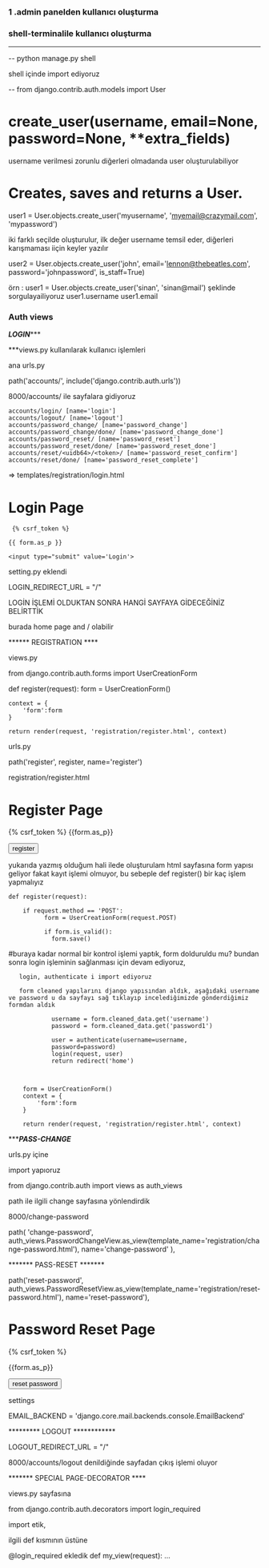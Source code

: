 ### 1 .admin panelden kullanıcı oluşturma

###  shell-terminalile kullanıcı oluşturma
  
  *** 
  -- python manage.py shell 

  shell içinde import ediyoruz 

 -- from django.contrib.auth.models import User

 # create_user(username, email=None, password=None, **extra_fields)

username verilmesi zorunlu diğerleri olmadanda user oluşturulabiliyor

# Creates, saves and returns a User.
user1 = User.objects.create_user('myusername', 'myemail@crazymail.com', 'mypassword')
 
 iki farklı seçilde oluşturulur, ilk değer username temsil eder, diğerleri karışmaması iiçin keyler yazılır


user2 = User.objects.create_user('john', email='lennon@thebeatles.com', password='johnpassword', is_staff=True)


örn :
user1 = User.objects.create_user('sinan', 'sinan@mail')
şeklinde sorgulayailiyoruz
user1.username
user1.email


### Auth views


*****LOGIN********

 ***views.py kullanılarak kullanıcı işlemleri

ana urls.py

 path('accounts/', include('django.contrib.auth.urls'))
 
 8000/accounts/ ile sayfalara gidiyoruz
```
accounts/login/ [name='login']
accounts/logout/ [name='logout']
accounts/password_change/ [name='password_change']
accounts/password_change/done/ [name='password_change_done']
accounts/password_reset/ [name='password_reset']
accounts/password_reset/done/ [name='password_reset_done']
accounts/reset/<uidb64>/<token>/ [name='password_reset_confirm']
accounts/reset/done/ [name='password_reset_complete']
```
 => templates/registration/login.html

 <h1>Login Page</h1>


<form action="" method="POST">

     {% csrf_token %} 

    {{ form.as_p }}

    <input type="submit" value='Login'>
</form>

setting.py eklendi

LOGIN_REDIRECT_URL = "/" 

LOGİN İŞLEMİ OLDUKTAN SONRA HANGİ SAYFAYA GİDECEĞİNİZ BELİRTTİK

burada home page and / olabilir



****** REGISTRATION ****

views.py  

from django.contrib.auth.forms import UserCreationForm


def register(request):
    form = UserCreationForm()

    context = {
        'form':form
    }

    return render(request, 'registration/register.html', context)

urls.py

 path('register', register, name='register')

registration/register.html
<h1>Register Page</h1>


<form action="" method="POST">

{% csrf_token %}
   {{form.as_p}}

   <input type="submit" value='register'>

</form>

 yukarıda yazmış olduğum hali ilede oluşturulam html sayfasına form yapısı geliyor fakat kayıt işlemi olmuyor, bu sebeple def register()
 bir kaç işlem yapmalıyız
```
def register(request):

    if request.method == 'POST':   
          form = UserCreationForm(request.POST)

          if form.is_valid():
            form.save()
```
#buraya kadar normal bir kontrol işlemi yaptık, form dolduruldu mu? bundan sonra login işleminin sağlanması için devam ediyoruz,
```
   login, authenticate i import ediyoruz

   form cleaned yapılarını django yapısından aldık, aşağıdaki username ve password u da sayfayı sağ tıklayıp incelediğimizde gönderdiğimiz formdan aldık
 
            username = form.cleaned_data.get('username')
            password = form.cleaned_data.get('password1')

            user = authenticate(username=username,
            password=password)
            login(request, user)
            return redirect('home')



    form = UserCreationForm()
    context = {
        'form':form
    }

    return render(request, 'registration/register.html', context)

```   

******PASS-CHANGE***


urls.py içine 

import yapıoruz

from django.contrib.auth import views as auth_views


path ile ilgili change sayfasına yönlendirdik

8000/change-password

 path(
        'change-password',
        auth_views.PasswordChangeView.as_view(template_name='registration/change-password.html'), name='change-password'
    ),


******* PASS-RESET *******




path('reset-password', auth_views.PasswordResetView.as_view(template_name='registration/reset-password.html'), name='reset-password'),


<h1>Password Reset Page</h1>


<form action="" method="POST">

{% csrf_token %}

{{form.as_p}}

<input type="submit" value="reset password">

</form>


settings

EMAIL_BACKEND = 'django.core.mail.backends.console.EmailBackend'


********* LOGOUT ************

LOGOUT_REDIRECT_URL = "/"

8000/accounts/logout denildiğinde sayfadan çıkış işlemi oluyor



******* SPECIAL PAGE-DECORATOR ****


views.py sayfasına 

from django.contrib.auth.decorators import login_required

import etik,

ilgili def kısmının üstüne


@login_required  ekledik
def my_view(request):
    ...

